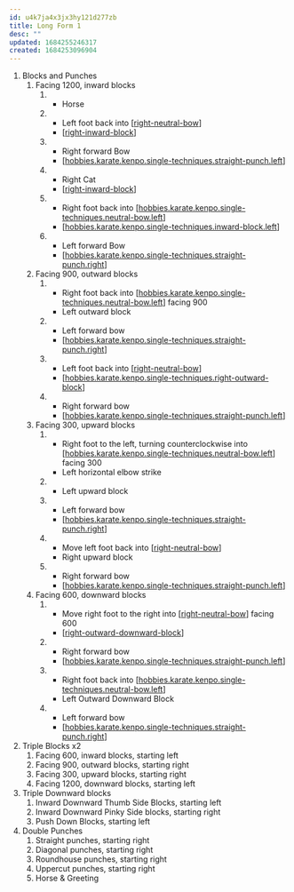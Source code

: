 ```yaml
---
id: u4k7ja4x3jx3hy121d277zb
title: Long Form 1
desc: ""
updated: 1684255246317
created: 1684253096904
---
```


1. Blocks and Punches
   1. Facing 1200, inward blocks
      1. - Horse
      2. - Left foot back into [[right-neutral-bow]]
         - [[right-inward-block]]
      3. - Right forward Bow
         - [[hobbies.karate.kenpo.single-techniques.straight-punch.left]]
      4. - Right Cat
         - [[right-inward-block]]
      5. - Right foot back into [[hobbies.karate.kenpo.single-techniques.neutral-bow.left]]
         - [[hobbies.karate.kenpo.single-techniques.inward-block.left]]
      6. - Left forward Bow
         - [[hobbies.karate.kenpo.single-techniques.straight-punch.right]]
   1. Facing 900, outward blocks
      1. - Right foot back into [[hobbies.karate.kenpo.single-techniques.neutral-bow.left]] facing 900
         - Left outward block
      2. - Left forward bow
         - [[hobbies.karate.kenpo.single-techniques.straight-punch.right]]
      3. - Left foot back into [[right-neutral-bow]]
         - [[hobbies.karate.kenpo.single-techniques.right-outward-block]]
      4. - Right forward bow
         - [[hobbies.karate.kenpo.single-techniques.straight-punch.left]]
   1. Facing 300, upward blocks
      1. - Right foot to the left, turning counterclockwise into [[hobbies.karate.kenpo.single-techniques.neutral-bow.left]] facing 300
         - Left horizontal elbow strike
      2. - Left upward block
      3. - Left forward bow
         - [[hobbies.karate.kenpo.single-techniques.straight-punch.right]]
      4. - Move left foot back into [[right-neutral-bow]]
         - Right upward block
      5. - Right forward bow
         - [[hobbies.karate.kenpo.single-techniques.straight-punch.left]]
   1. Facing 600, downward blocks
      1. - Move right foot to the right into [[right-neutral-bow]] facing 600
         - [[right-outward-downward-block]]
      2. - Right forward bow
         - [[hobbies.karate.kenpo.single-techniques.straight-punch.left]]
      3. - Right foot back into [[hobbies.karate.kenpo.single-techniques.neutral-bow.left]]
         - Left Outward Downward Block
      4. - Left forward bow
         - [[hobbies.karate.kenpo.single-techniques.straight-punch.right]]
2. Triple Blocks x2
   1. Facing 600, inward blocks, starting left
   2. Facing 900, outward blocks, starting right
   3. Facing 300, upward blocks, starting right
   4. Facing 1200, downward blocks, starting left
3. Triple Downward blocks
   1. Inward Downward Thumb Side Blocks, starting left
   2. Inward Downward Pinky Side blocks, starting right
   3. Push Down Blocks, starting left
4. Double Punches
   1. Straight punches, starting right
   2. Diagonal punches, starting right
   3. Roundhouse punches, starting right
   4. Uppercut punches, starting right
   5. Horse & Greeting





[//begin]: # "Autogenerated link references for markdown compatibility"
[right-neutral-bow]: ../single-techniques/right-neutral-bow.md "Right Neutral Bow"
[right-inward-block]: ../single-techniques/right-inward-block.md "Right Inward Block"
[hobbies.karate.kenpo.single-techniques.straight-punch.left]: ../single-techniques/hobbies.karate.kenpo.single-techniques.straight-punch.left.md "Left Straight Punch"
[hobbies.karate.kenpo.single-techniques.neutral-bow.left]: ../single-techniques/hobbies.karate.kenpo.single-techniques.neutral-bow.left.md "Left Neutral Bow"
[hobbies.karate.kenpo.single-techniques.inward-block.left]: ../single-techniques/hobbies.karate.kenpo.single-techniques.inward-block.left.md "Left Inward Block"
[hobbies.karate.kenpo.single-techniques.straight-punch.right]: ../single-techniques/hobbies.karate.kenpo.single-techniques.straight-punch.right.md "Right Straight Punch"
[hobbies.karate.kenpo.single-techniques.right-outward-block]: ../single-techniques/hobbies.karate.kenpo.single-techniques.right-outward-block.md "Right Outward Block"
[right-outward-downward-block]: ../single-techniques/right-outward-downward-block.md "Right Outward Downward Block 🤛↘️"
[//end]: # "Autogenerated link references"